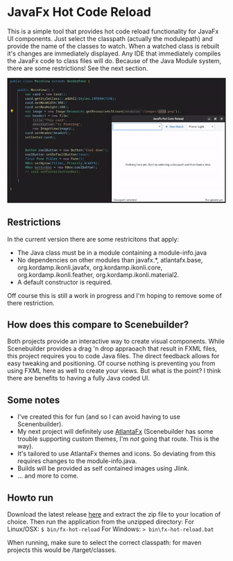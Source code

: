 # JavaFx Hot Code Reload
This is a simple tool that provides hot code reload functionality for JavaFx UI components. Just select the classpath (actually the modulepath) and provide the name of the classes to watch. When a watched class is rebuilt it's changes are immediately displayed. Any IDE that immediately compiles the JavaFx code to class files will do. Because of the Java Module system, there are some restrictions! See the next section.

![Demo time](demotime.gif)

## Restrictions
In the current version there are some restricitons that apply:
- The Java class must be in a module containing a module-info.java
- No dependencies on other modules than javafx.*, atlantafx.base, org.kordamp.ikonli.javafx, org.kordamp.ikonli.core, org.kordamp.ikonli.feather, org.kordamp.ikonli.material2.
- A default constructor is required.
  
Off course this is still a work in progress and I'm hoping to remove some of there restriction.
  
## How does this compare to Scenebuilder?
Both projects provide an interactive way to create visual components. While Scenebuilder provides a drag 'n drop appraoach that result in FXML files, this project requires you to code Java files. The direct feedback allows for easy 
tweaking and positioning. Of course nothing is preventing you from using FXML here as well to create your views. But what is the point? I think there are benefits to having a fully Java coded UI.

## Some notes
- I've created this for fun (and so I can avoid having to use Scenenbuilder).
- My next project will definitely use [AtlantaFx](https://github.com/mkpaz/atlantafx) (Scenebuilder has some trouble supporting custom themes, I'm _not_ going that route. This is the way).
- It's tailored to use AtlantaFx themes and icons. So deviating from this requires changes to the module-info.java.
- Builds will be provided as self contained images using Jlink.
- ... and more to come.

## Howto run
Download the latest release [here](https://github.com/mfdewit/javafx-hot-reload/releases) and extract the zip file to your location of choice. 
Then run the application from the unzipped directory:
For Linux/OSX:
`$ bin/fx-hot-reload`
For Windows:
`> bin\fx-hot-reload.bat`

When running, make sure to select the correct classpath: for maven projects this would be <project>/target/classes. 
